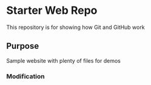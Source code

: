 # Starter Web Repo

This repository is for showing how Git and GitHub work

## Purpose

Sample website with plenty of files for demos

### Modification

